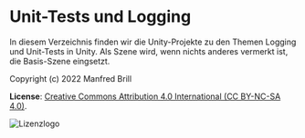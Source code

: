 # Unit-Tests und Logging

In diesem Verzeichnis finden wir die Unity-Projekte zu den Themen Logging
und Unit-Tests in Unity. Als Szene wird, wenn nichts anderes vermerkt ist,
die Basis-Szene eingsetzt.

Copyright (c) 2022 Manfred Brill

**License**: [Creative Commons Attribution 4.0 International (CC BY-NC-SA 4.0)](https://creativecommons.org/licenses/by-nc-sa/4.0/).  

![Lizenzlogo](https://licensebuttons.net/l/by-nc-sa/3.0/de/88x31.png)
